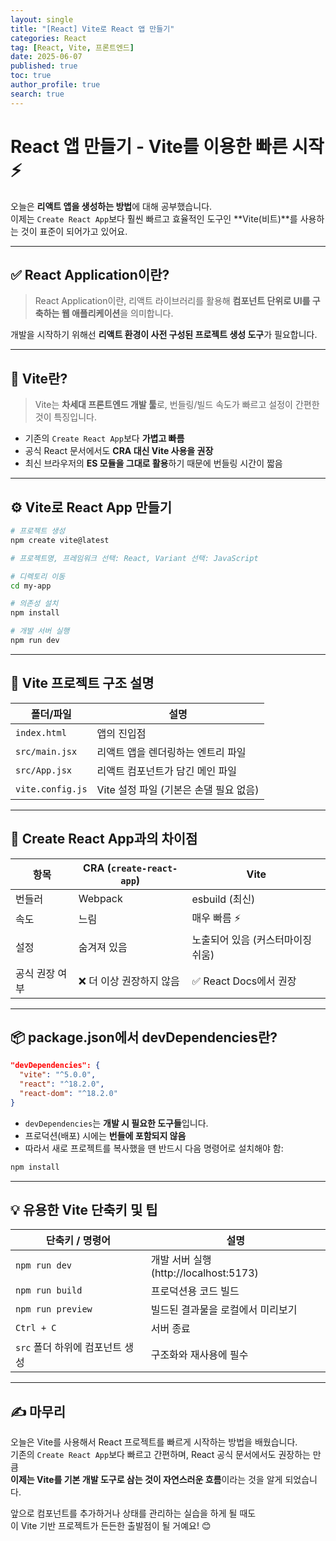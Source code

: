 ```yaml
---
layout: single
title: "[React] Vite로 React 앱 만들기"
categories: React
tag: [React, Vite, 프론트엔드]
date: 2025-06-07
published: true
toc: true
author_profile: true
search: true
---
```


# React 앱 만들기 - Vite를 이용한 빠른 시작 ⚡️

오늘은 **리액트 앱을 생성하는 방법**에 대해 공부했습니다.  
이제는 `Create React App`보다 훨씬 빠르고 효율적인 도구인 **Vite(비트)**를 사용하는 것이 표준이 되어가고 있어요.

---

## ✅ React Application이란?

> React Application이란, 리액트 라이브러리를 활용해 **컴포넌트 단위로 UI를 구축하는 웹 애플리케이션**을 의미합니다.

개발을 시작하기 위해선 **리액트 환경이 사전 구성된 프로젝트 생성 도구**가 필요합니다.

---

## 🚀 Vite란?

> Vite는 **차세대 프론트엔드 개발 툴**로, 번들링/빌드 속도가 빠르고 설정이 간편한 것이 특징입니다.

- 기존의 `Create React App`보다 **가볍고 빠름**
- 공식 React 문서에서도 **CRA 대신 Vite 사용을 권장**
- 최신 브라우저의 **ES 모듈을 그대로 활용**하기 때문에 번들링 시간이 짧음

---

## ⚙️ Vite로 React App 만들기

```bash
# 프로젝트 생성
npm create vite@latest

# 프로젝트명, 프레임워크 선택: React, Variant 선택: JavaScript

# 디렉토리 이동
cd my-app

# 의존성 설치
npm install

# 개발 서버 실행
npm run dev
```

---

## 📁 Vite 프로젝트 구조 설명

| 폴더/파일 | 설명 |
|------------|------|
| `index.html` | 앱의 진입점 |
| `src/main.jsx` | 리액트 앱을 렌더링하는 엔트리 파일 |
| `src/App.jsx` | 리액트 컴포넌트가 담긴 메인 파일 |
| `vite.config.js` | Vite 설정 파일 (기본은 손댈 필요 없음) |

---

## 🧠 Create React App과의 차이점

| 항목 | CRA (`create-react-app`) | Vite |
|------|---------------------------|------|
| 번들러 | Webpack | esbuild (최신) |
| 속도 | 느림 | 매우 빠름 ⚡️ |
| 설정 | 숨겨져 있음 | 노출되어 있음 (커스터마이징 쉬움) |
| 공식 권장 여부 | ❌ 더 이상 권장하지 않음 | ✅ React Docs에서 권장 |

---

## 📦 package.json에서 devDependencies란?

```json
"devDependencies": {
  "vite": "^5.0.0",
  "react": "^18.2.0",
  "react-dom": "^18.2.0"
}
```

- `devDependencies`는 **개발 시 필요한 도구들**입니다.
- 프로덕션(배포) 시에는 **번들에 포함되지 않음**
- 따라서 새로 프로젝트를 복사했을 땐 반드시 다음 명령어로 설치해야 함:

```bash
npm install
```

---

## 💡 유용한 Vite 단축키 및 팁

| 단축키 / 명령어 | 설명 |
|------------------|------|
| `npm run dev` | 개발 서버 실행 (http://localhost:5173) |
| `npm run build` | 프로덕션용 코드 빌드 |
| `npm run preview` | 빌드된 결과물을 로컬에서 미리보기 |
| `Ctrl + C` | 서버 종료 |
| `src` 폴더 하위에 컴포넌트 생성 | 구조화와 재사용에 필수 |

---

## ✍️ 마무리

오늘은 Vite를 사용해서 React 프로젝트를 빠르게 시작하는 방법을 배웠습니다.  
기존의 `Create React App`보다 빠르고 간편하며, React 공식 문서에서도 권장하는 만큼  
**이제는 Vite를 기본 개발 도구로 삼는 것이 자연스러운 흐름**이라는 것을 알게 되었습니다.

앞으로 컴포넌트를 추가하거나 상태를 관리하는 실습을 하게 될 때도  
이 Vite 기반 프로젝트가 든든한 출발점이 될 거예요! 😊

